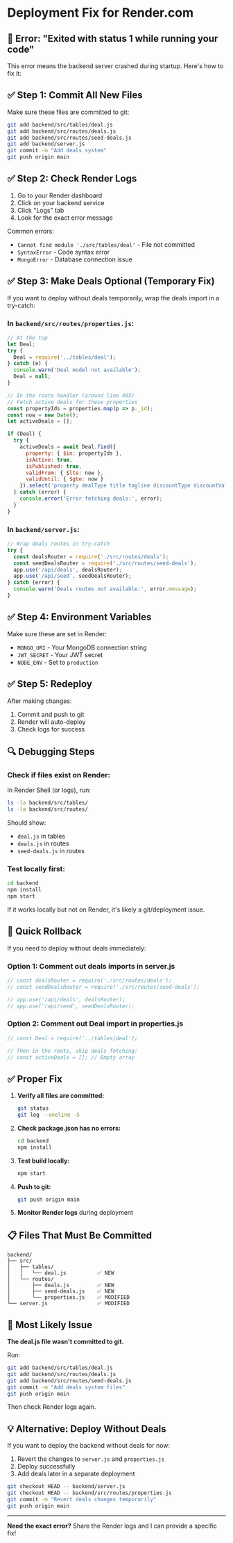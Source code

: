 # Deployment Fix for Render.com

## 🔴 Error: "Exited with status 1 while running your code"

This error means the backend server crashed during startup. Here's how to fix it:

## ✅ Step 1: Commit All New Files

Make sure these files are committed to git:

```bash
git add backend/src/tables/deal.js
git add backend/src/routes/deals.js
git add backend/src/routes/seed-deals.js
git add backend/server.js
git commit -m "Add deals system"
git push origin main
```

## ✅ Step 2: Check Render Logs

1. Go to your Render dashboard
2. Click on your backend service
3. Click "Logs" tab
4. Look for the exact error message

Common errors:
- `Cannot find module './src/tables/deal'` - File not committed
- `SyntaxError` - Code syntax error
- `MongoError` - Database connection issue

## ✅ Step 3: Make Deals Optional (Temporary Fix)

If you want to deploy without deals temporarily, wrap the deals import in a try-catch:

### In `backend/src/routes/properties.js`:

```javascript
// At the top
let Deal;
try {
  Deal = require('../tables/deal');
} catch (e) {
  console.warn('Deal model not available');
  Deal = null;
}

// In the route handler (around line 485)
// Fetch active deals for these properties
const propertyIds = properties.map(p => p._id);
const now = new Date();
let activeDeals = [];

if (Deal) {
  try {
    activeDeals = await Deal.find({
      property: { $in: propertyIds },
      isActive: true,
      isPublished: true,
      validFrom: { $lte: now },
      validUntil: { $gte: now }
    }).select('property dealType title tagline discountType discountValue badge badgeColor priority');
  } catch (error) {
    console.error('Error fetching deals:', error);
  }
}
```

### In `backend/server.js`:

```javascript
// Wrap deals routes in try-catch
try {
  const dealsRouter = require('./src/routes/deals');
  const seedDealsRouter = require('./src/routes/seed-deals');
  app.use('/api/deals', dealsRouter);
  app.use('/api/seed', seedDealsRouter);
} catch (error) {
  console.warn('Deals routes not available:', error.message);
}
```

## ✅ Step 4: Environment Variables

Make sure these are set in Render:
- `MONGO_URI` - Your MongoDB connection string
- `JWT_SECRET` - Your JWT secret
- `NODE_ENV` - Set to `production`

## ✅ Step 5: Redeploy

After making changes:
1. Commit and push to git
2. Render will auto-deploy
3. Check logs for success

## 🔍 Debugging Steps

### Check if files exist on Render:

In Render Shell (or logs), run:
```bash
ls -la backend/src/tables/
ls -la backend/src/routes/
```

Should show:
- `deal.js` in tables
- `deals.js` in routes
- `seed-deals.js` in routes

### Test locally first:

```bash
cd backend
npm install
npm start
```

If it works locally but not on Render, it's likely a git/deployment issue.

## 🚨 Quick Rollback

If you need to deploy without deals immediately:

### Option 1: Comment out deals imports in server.js

```javascript
// const dealsRouter = require('./src/routes/deals');
// const seedDealsRouter = require('./src/routes/seed-deals');

// app.use('/api/deals', dealsRouter);
// app.use('/api/seed', seedDealsRouter);
```

### Option 2: Comment out Deal import in properties.js

```javascript
// const Deal = require('../tables/deal');

// Then in the route, skip deals fetching:
// const activeDeals = []; // Empty array
```

## ✅ Proper Fix

1. **Verify all files are committed:**
   ```bash
   git status
   git log --oneline -5
   ```

2. **Check package.json has no errors:**
   ```bash
   cd backend
   npm install
   ```

3. **Test build locally:**
   ```bash
   npm start
   ```

4. **Push to git:**
   ```bash
   git push origin main
   ```

5. **Monitor Render logs** during deployment

## 📋 Files That Must Be Committed

```
backend/
├── src/
│   ├── tables/
│   │   └── deal.js          ✅ NEW
│   └── routes/
│       ├── deals.js         ✅ NEW
│       ├── seed-deals.js    ✅ NEW
│       └── properties.js    ✅ MODIFIED
└── server.js                ✅ MODIFIED
```

## 🎯 Most Likely Issue

**The deal.js file wasn't committed to git.**

Run:
```bash
git add backend/src/tables/deal.js
git add backend/src/routes/deals.js
git add backend/src/routes/seed-deals.js
git commit -m "Add deals system files"
git push origin main
```

Then check Render logs again.

## 💡 Alternative: Deploy Without Deals

If you want to deploy the backend without deals for now:

1. Revert the changes to `server.js` and `properties.js`
2. Deploy successfully
3. Add deals later in a separate deployment

```bash
git checkout HEAD -- backend/server.js
git checkout HEAD -- backend/src/routes/properties.js
git commit -m "Revert deals changes temporarily"
git push origin main
```

---

**Need the exact error?** Share the Render logs and I can provide a specific fix!
